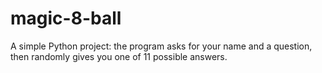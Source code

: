 # magic-8-ball
A simple Python project: the program asks for your name and a question, then randomly gives you one of 11 possible answers.
